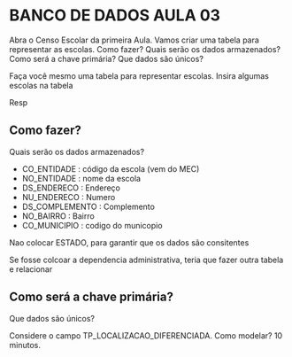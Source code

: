 # BANCO DE DADOS AULA 03

Abra o Censo Escolar da primeira Aula.
Vamos criar uma tabela para representar as escolas.
Como fazer? 
Quais serão os dados armazenados? 
Como será a chave primária? 
Que dados são únicos?

Faça você mesmo uma tabela para representar escolas.
Insira algumas escolas na tabela

Resp

Como fazer? 
- 

Quais serão os dados armazenados? 
- CO_ENTIDADE : código da escola (vem do MEC)
- NO_ENTIDADE : nome da escola
- DS_ENDERECO : Endereço
- NU_ENDERECO : Numero
- DS_COMPLEMENTO : Complemento
- NO_BAIRRO : Bairro
- CO_MUNICIPIO : codigo do municopio

Nao colocar ESTADO, para garantir que os dados são consitentes

Se fosse colcoar a dependencia administrativa, teria que fazer outra tabela e relacionar

Como será a chave primária? 
-


Que dados são únicos?



Considere o campo TP_LOCALIZACAO_DIFERENCIADA.
Como modelar?
10 minutos.

